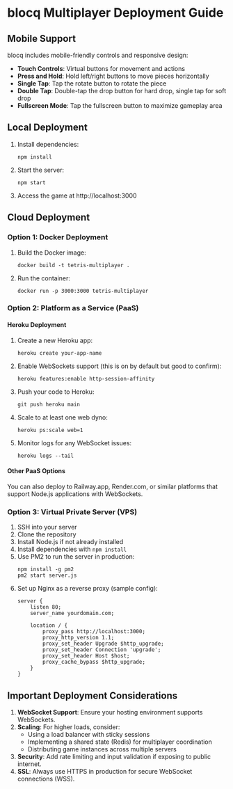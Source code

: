 # blocq Multiplayer Deployment Guide

## Mobile Support

blocq includes mobile-friendly controls and responsive design:

- **Touch Controls**: Virtual buttons for movement and actions
- **Press and Hold**: Hold left/right buttons to move pieces horizontally
- **Single Tap**: Tap the rotate button to rotate the piece
- **Double Tap**: Double-tap the drop button for hard drop, single tap for soft drop
- **Fullscreen Mode**: Tap the fullscreen button to maximize gameplay area

## Local Deployment

1. Install dependencies:
   ```
   npm install
   ```

2. Start the server:
   ```
   npm start
   ```

3. Access the game at http://localhost:3000

## Cloud Deployment

### Option 1: Docker Deployment

1. Build the Docker image:
   ```
   docker build -t tetris-multiplayer .
   ```

2. Run the container:
   ```
   docker run -p 3000:3000 tetris-multiplayer
   ```

### Option 2: Platform as a Service (PaaS)

#### Heroku Deployment

1. Create a new Heroku app:
   ```
   heroku create your-app-name
   ```

2. Enable WebSockets support (this is on by default but good to confirm):
   ```
   heroku features:enable http-session-affinity
   ```

3. Push your code to Heroku:
   ```
   git push heroku main
   ```

4. Scale to at least one web dyno:
   ```
   heroku ps:scale web=1
   ```

5. Monitor logs for any WebSocket issues:
   ```
   heroku logs --tail
   ```

#### Other PaaS Options

You can also deploy to Railway.app, Render.com, or similar platforms that support Node.js applications with WebSockets.

### Option 3: Virtual Private Server (VPS)

1. SSH into your server
2. Clone the repository
3. Install Node.js if not already installed
4. Install dependencies with `npm install`
5. Use PM2 to run the server in production:
   ```
   npm install -g pm2
   pm2 start server.js
   ```
6. Set up Nginx as a reverse proxy (sample config):
   ```
   server {
       listen 80;
       server_name yourdomain.com;

       location / {
           proxy_pass http://localhost:3000;
           proxy_http_version 1.1;
           proxy_set_header Upgrade $http_upgrade;
           proxy_set_header Connection 'upgrade';
           proxy_set_header Host $host;
           proxy_cache_bypass $http_upgrade;
       }
   }
   ```

## Important Deployment Considerations

1. **WebSocket Support**: Ensure your hosting environment supports WebSockets.
2. **Scaling**: For higher loads, consider:
   - Using a load balancer with sticky sessions
   - Implementing a shared state (Redis) for multiplayer coordination
   - Distributing game instances across multiple servers
3. **Security**: Add rate limiting and input validation if exposing to public internet.
4. **SSL**: Always use HTTPS in production for secure WebSocket connections (WSS).